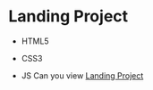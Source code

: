 # Landing Project
- HTML5
* CSS3
+ JS
Can you view [Landing Project](pandacasino.github.io/landing-project/)
